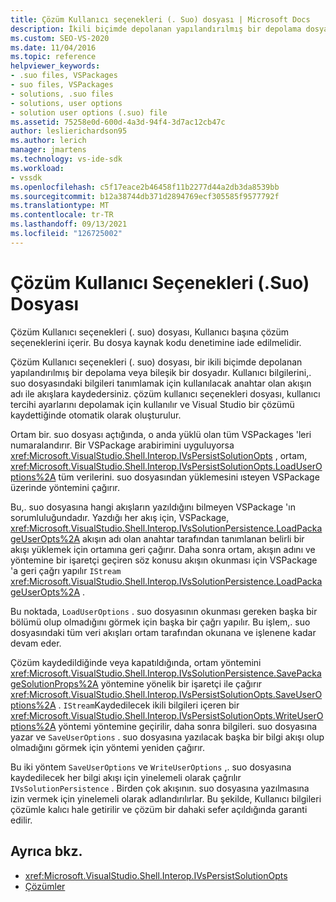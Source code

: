 ```yaml
---
title: Çözüm Kullanıcı seçenekleri (. Suo) dosyası | Microsoft Docs
description: İkili biçimde depolanan yapılandırılmış bir depolama dosyasında Kullanıcı başına çözüm seçeneklerini içeren çözüm Kullanıcı seçenekleri (. suo) dosyası hakkında bilgi edinin.
ms.custom: SEO-VS-2020
ms.date: 11/04/2016
ms.topic: reference
helpviewer_keywords:
- .suo files, VSPackages
- suo files, VSPackages
- solutions, .suo files
- solutions, user options
- solution user options (.suo) file
ms.assetid: 75258e0d-600d-4a3d-94f4-3d7ac12cb47c
author: leslierichardson95
ms.author: lerich
manager: jmartens
ms.technology: vs-ide-sdk
ms.workload:
- vssdk
ms.openlocfilehash: c5f17eace2b46458f11b2277d44a2db3da8539bb
ms.sourcegitcommit: b12a38744db371d2894769ecf305585f9577792f
ms.translationtype: MT
ms.contentlocale: tr-TR
ms.lasthandoff: 09/13/2021
ms.locfileid: "126725002"
---
```

# <a name="solution-user-options-suo-file"></a>Çözüm Kullanıcı Seçenekleri (.Suo) Dosyası
Çözüm Kullanıcı seçenekleri (. suo) dosyası, Kullanıcı başına çözüm seçeneklerini içerir. Bu dosya kaynak kodu denetimine iade edilmelidir.

 Çözüm Kullanıcı seçenekleri (. suo) dosyası, bir ikili biçimde depolanan yapılandırılmış bir depolama veya bileşik bir dosyadır. Kullanıcı bilgilerini,. suo dosyasındaki bilgileri tanımlamak için kullanılacak anahtar olan akışın adı ile akışlara kaydedersiniz. çözüm kullanıcı seçenekleri dosyası, kullanıcı tercihi ayarlarını depolamak için kullanılır ve Visual Studio bir çözümü kaydettiğinde otomatik olarak oluşturulur.

 Ortam bir. suo dosyası açtığında, o anda yüklü olan tüm VSPackages 'leri numaralandırır. Bir VSPackage arabirimini uyguluyorsa <xref:Microsoft.VisualStudio.Shell.Interop.IVsPersistSolutionOpts> , ortam, <xref:Microsoft.VisualStudio.Shell.Interop.IVsPersistSolutionOpts.LoadUserOptions%2A> tüm verilerini. suo dosyasından yüklemesini ısteyen VSPackage üzerinde yöntemini çağırır.

 Bu,. suo dosyasına hangi akışların yazıldığını bilmeyen VSPackage 'ın sorumluluğundadır. Yazdığı her akış için, VSPackage, <xref:Microsoft.VisualStudio.Shell.Interop.IVsSolutionPersistence.LoadPackageUserOpts%2A> akışın adı olan anahtar tarafından tanımlanan belirli bir akışı yüklemek için ortamına geri çağırır. Daha sonra ortam, akışın adını ve yöntemine bir işaretçi geçiren söz konusu akışın okunması için VSPackage 'a geri çağrı yapılır `IStream` <xref:Microsoft.VisualStudio.Shell.Interop.IVsSolutionPersistence.LoadPackageUserOpts%2A> .

 Bu noktada, `LoadUserOptions` . suo dosyasının okunması gereken başka bir bölümü olup olmadığını görmek için başka bir çağrı yapılır. Bu işlem,. suo dosyasındaki tüm veri akışları ortam tarafından okunana ve işlenene kadar devam eder.

 Çözüm kaydedildiğinde veya kapatıldığında, ortam yöntemini <xref:Microsoft.VisualStudio.Shell.Interop.IVsSolutionPersistence.SavePackageSolutionProps%2A> yöntemine yönelik bir işaretçi ile çağırır <xref:Microsoft.VisualStudio.Shell.Interop.IVsPersistSolutionOpts.SaveUserOptions%2A> . `IStream`Kaydedilecek ikili bilgileri içeren bir <xref:Microsoft.VisualStudio.Shell.Interop.IVsPersistSolutionOpts.WriteUserOptions%2A> yöntemi yöntemine geçirilir, daha sonra bilgileri. suo dosyasına yazar ve `SaveUserOptions` . suo dosyasına yazılacak başka bir bilgi akışı olup olmadığını görmek için yöntemi yeniden çağırır.

 Bu iki yöntem `SaveUserOptions` ve `WriteUserOptions` ,. suo dosyasına kaydedilecek her bilgi akışı için yinelemeli olarak çağrılır `IVsSolutionPersistence` . Birden çok akışının. suo dosyasına yazılmasına izin vermek için yinelemeli olarak adlandırılırlar. Bu şekilde, Kullanıcı bilgileri çözümle kalıcı hale getirilir ve çözüm bir dahaki sefer açıldığında garanti edilir.

## <a name="see-also"></a>Ayrıca bkz.
- <xref:Microsoft.VisualStudio.Shell.Interop.IVsPersistSolutionOpts>
- [Çözümler](../../extensibility/internals/solutions-overview.md)
